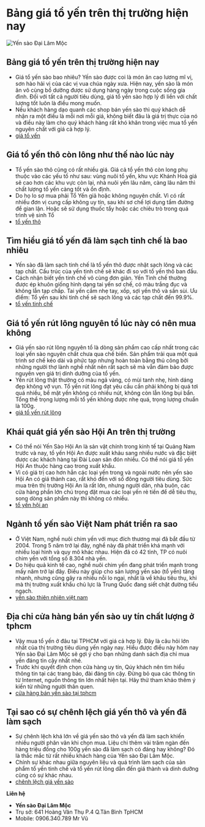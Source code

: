 # Bảng giá tổ yến trên thị trường hiện nay 

![Yến sào Đại Lâm Mộc](http://toyensaovietnam.com/wp-content/uploads/2020/03/Bảng-giá-tổ-yến-trên-thị-trường-hiện-nay.jpg)

## Bảng giá tổ yến trên thị trường hiện nay
*   Giá tổ yến sào bao nhiêu? Yến sào được coi là món ăn cao lương mĩ vị, sơn hào hải vị của các vị vua chúa ngày xưa. Hiện nay, yến sào là món ăn vô cùng bổ dưỡng được sử dụng hàng ngày trong cuộc sống gia đình. Đối với tất cả người tiêu dùng, giá tổ yến sào hợp lý đi liền với chất lượng tốt luôn là điều mong muốn.
*   Nếu khách hàng dạo quanh các shop bán yến sào thì quý khách dễ nhận ra một điều là mỗi nơi mỗi giá, không biết đâu là giá trị thực của nó và điều này làm cho quý khách hàng rất khó khăn trong việc mua tổ yến nguyên chất với giá cả hợp lý.
*   [giá tổ yến](http://toyensaovietnam.com/gia-to-yen-yen-sao-cac-loai/)

## Giá tổ yến thô còn lông như thế nào lúc này
*   Tổ yến sào thô cũng có rất nhiều giá. Giá cả tổ yến thô còn long phụ thuộc vào các yếu tố như sau: vùng nuôi tổ yến, khu vực Khánh Hoà giá sẽ cao hơn các khu vực còn lại, nhà nuôi yến lâu năm, càng lâu năm thì chất lượng tổ yến càng tốt và ổn định.
*   Do họ lo sợ mua phải Tổ Yến giả hoặc không nguyên chất. Vì có rất nhiều đơn vị cung cấp không uy tín, sau khi sơ chế lợi dụng tẩm đường để gian lận. Hoặc sẽ sử dụng thuốc tẩy hoặc các chiêu trò trong quá trình vệ sinh Tổ
*   [tổ yến thô](http://toyensaovietnam.com/to-yen-yen-sao/)

## Tìm hiểu giá tổ yến đã làm sạch tinh chế là bao nhiêu
*   Yến sào đã làm sạch tinh chế là tổ yến thô được nhặt sạch lông và các tạp chất. Cấu trúc của yến tinh chế sẽ khác đi so với tổ yến thô ban đầu.
*   Cách nhận biết yến tinh chế vô cùng đơn giản. Yến Tinh chế thường được ép khuôn giống hình dạng tai yến sơ chế, có màu trắng đục và không lẫn tạp chấp. Tai yến cầm nhẹ tay, xốp, sợi yến thô và sần sùi. Ưu điểm: Tổ yến sau khi tinh chế sẽ sạch lông và các tạp chất đến 99.9%.
*   [tổ yến tinh chế](http://toyensaovietnam.com/gia-to-yen-sao-tinh-che-da-lam-sach/)

## Giá tổ yến rút lông nguyên tổ lúc này có nên mua không
*   Giá yến sào rút lông nguyên tổ là dòng sản phẩm cao cấp nhất trong các loại yến sào nguyên chất chưa qua chế biến. Sản phẩm trải qua một quá trình sơ chế kéo dài và phức tạp nhưng hoàn toàn bằng thủ công bởi những người thợ lành nghề nhất nên rất sạch sẽ mà vẫn đảm bảo được nguyên vẹn giá trị dinh dưỡng của tổ yến.
*   Yến rút lông thật thường có màu ngả vàng, có mùi tanh nhẹ, hình dáng đẹp không vỡ vụn. Tổ yến rút lông đạt yêu cầu cần phải không bị quá tơi quá nhiều, bề mặt yến không có nhiều nút, không còn lẫn lông bụi bẩn. Tổng thể trọng lượng mỗi tổ yến không được nhẹ quá, trọng lượng chuẩn là 100g.
*   [giá tổ yến rút lông](http://toyensaovietnam.com/gia-to-yen-sao-rut-long-nguyen-to/)

## Khái quát giá yến sào Hội An trên thị trường
*   Có thể nói Yến Sào Hội An là sản vật chính trong kinh tế tại Quảng Nam trước và nay, tổ yến Hội An được xuất khảu sang nhiều nước và đặc biệt được các khách hàng tại Đài Loan săn đón nhiều. Có thể nói giá tổ yến Hội An thuộc hàng cao trong xuất khẩu.
*   Vì có giá trị cao hơn hẳn các loại yến trong và ngoài nước nên yến sào Hội An có giá thành cao, rất khó đến với số đông người tiêu dùng. Sức mua trên thị trường Hội An là rất lớn, nhưng người dân, nhà buôn, các cửa hàng phần lớn chú trọng đặt mua các loại yến rẻ tiền để dễ tiêu thụ, song dòng sản phẩm này thì không có nhiều.
*   [tổ yến hội an](http://toyensaovietnam.com/gia-to-yen-sao-hoi-an/)

## Ngành tổ yến sào Việt Nam phát triển ra sao
*   Ở Việt Nam, nghề nuôi chim yến với mục đích thương mại đã bắt đầu từ 2004\. Trong 5 năm trở lại đây, nghề này đã phát triển khá mạnh với nhiều loại hình và quy mô khác nhau. Hiện đã có 42 tỉnh, TP có nuôi chim yến với tổng số 8.304 nhà yến.
*   Do hiệu quả kinh tế cao, nghề nuôi chim yến đang phát triển mạnh trong mấy năm trở lại đây. Điều này giúp cho sản lượng yến sào (tổ yến) tăng nhanh, nhưng cũng gây ra nhiều nỗi lo ngại, nhất là về khâu tiêu thụ, khi mà thị trường xuất khẩu chủ lực là Trung Quốc đang siết chặt đường tiểu ngạch.
*   [yến sào thiên nhiên việt nam](http://toyensaovietnam.com/to-yen-sao-viet-nam/)

## Địa chỉ cửa hàng bán yến sào uy tín chất lượng ở tphcm
*   Vậy mua tổ yến ở đâu tại TPHCM với giá cả hợp lý. Đây là câu hỏi lớn nhất của thị trường tiêu dùng yến ngày nay. Hiểu được điều này hôm nay Yến sào Đại Lâm Mộc sẽ gợi ý cho bạn những danh sách địa chỉ mua yến đáng tin cậy nhất nhé.
*   Trước khi quyết định chọn cửa hàng uy tín, Qúy khách nên tìm hiểu thông tin tại các trang báo, đài đáng tin cậy. Đừng bỏ qua các thông tin từ Internet, nguồn thông tin lớn nhất hiện tại. Hãy thử tham khảo thêm ý kiến từ những người thân quen.
*   [cửa hàng bán yến sào tại tphcm](http://toyensaovietnam.com/dia-chi-ban-to-yen-sao-chat-luong-uy-tin-o-tphcm/)

## Tại sao có sự chênh lệch giá yến thô và yến đã làm sạch
*   Sự chênh lệch khá lớn về giá yến sào thô và yến đã làm sạch khiến nhiều người phân vân khi chọn mua. Liệu chi thêm vài trăm ngàn đến hàng triệu đồng cho 100g yến sào đã làm sạch có đáng hay không? Đó là thắc mắc từ rất nhiều khách hàng của Yến sào Đại Lâm Mộc.
*   Chính sự khác nhau giữa nguyên liệu và quá trình làm sạch của sản phẩm tổ yến tinh chế và tổ yến rút lông dẫn đến giá thành và dinh dưỡng cũng có sự khác nhau.
*   [chênh lệch giá yến sào](http://toyensaovietnam.com/tai-sao-co-su-chenh-lech-cao-ve-gia-to-yen-sao-tho-va-yen-da-lam-sach/)

**Liên hệ**
*   **Yến sào Đại Lâm Mộc**
*   Trụ sở: 641 Hoàng Văn Thụ P.4 Q.Tân Bình TpHCM
*   Mobile: 0906.340.789 Mr Vũ
